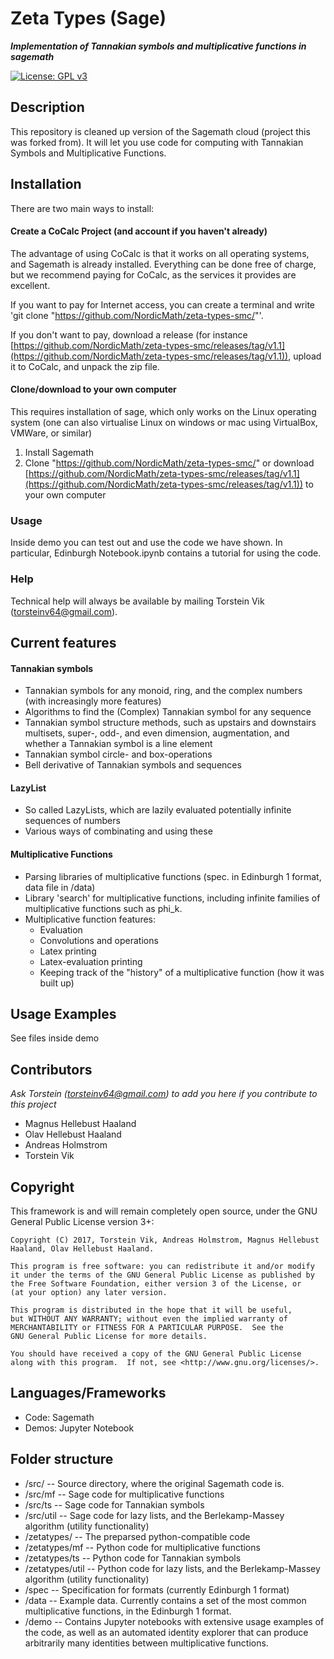 # Zeta Types (Sage)
***Implementation of Tannakian symbols and multiplicative functions in sagemath*** <p>
[![License: GPL v3](https://img.shields.io/badge/License-GPL%20v3-blue.svg)](https://www.gnu.org/licenses/gpl-3.0)

## Description
This repository is cleaned up version of the Sagemath cloud (project this was forked from). It will let you use code for computing with Tannakian Symbols and Multiplicative Functions.

## Installation
There are two main ways to install:

#### Create a CoCalc Project (and account if you haven't already)
The advantage of using CoCalc is that it works on all operating systems, and Sagemath is already installed. Everything can be done free of charge, but we recommend paying for CoCalc, as the services it provides are excellent.



If you want to pay for Internet access, you can create a terminal and write 'git clone "https://github.com/NordicMath/zeta-types-smc/"'.


If you don't want to pay, download a release (for instance [https://github.com/NordicMath/zeta-types-smc/releases/tag/v1.1](https://github.com/NordicMath/zeta-types-smc/releases/tag/v1.1)), upload it to CoCalc, and unpack the zip file.

#### Clone/download to your own computer
This requires installation of sage, which only works on the Linux operating system (one can also virtualise Linux on windows or mac using VirtualBox, VMWare, or similar)

1. Install Sagemath
2. Clone "https://github.com/NordicMath/zeta-types-smc/" or download [https://github.com/NordicMath/zeta-types-smc/releases/tag/v1.1](https://github.com/NordicMath/zeta-types-smc/releases/tag/v1.1)) to your own computer 

### Usage

Inside demo you can test out and use the code we have shown. In particular, Edinburgh Notebook.ipynb contains a tutorial for using the code.

### Help

Technical help will always be available by mailing Torstein Vik  ([torsteinv64@gmail.com](mailto:torsteinv64@gmail.com)).

## Current features

#### Tannakian symbols
* Tannakian symbols for any monoid, ring, and the complex numbers (with increasingly more features)
* Algorithms to find the (Complex) Tannakian symbol for any sequence 
* Tannakian symbol structure methods, such as upstairs and downstairs multisets, super-, odd-, and even dimension, augmentation, and whether a Tannakian symbol is a line element
* Tannakian symbol circle- and box-operations 
* Bell derivative of Tannakian symbols and sequences

#### LazyList
* So called LazyLists, which are lazily evaluated potentially infinite sequences of numbers
* Various ways of combinating and using these

#### Multiplicative Functions
* Parsing libraries of multiplicative functions (spec. in Edinburgh 1 format, data file in /data)
* Library 'search' for multiplicative functions, including infinite families of multiplicative functions such as phi_k.
* Multiplicative function features:
    * Evaluation
    * Convolutions and operations
    * Latex printing
    * Latex-evaluation printing
    * Keeping track of the "history" of a multiplicative function (how it was built up)

## Usage Examples

See files inside demo

## Contributors

_Ask Torstein ([torsteinv64@gmail.com](mailto:torsteinv64@gmail.com)) to add you here if you contribute to this project_
* Magnus Hellebust Haaland
* Olav Hellebust Haaland
* Andreas Holmstrom
* Torstein Vik

## Copyright


This framework is and will remain completely open source, under the GNU General Public License version 3+:

    Copyright (C) 2017, Torstein Vik, Andreas Holmstrom, Magnus Hellebust Haaland, Olav Hellebust Haaland.

    This program is free software: you can redistribute it and/or modify
    it under the terms of the GNU General Public License as published by
    the Free Software Foundation, either version 3 of the License, or
    (at your option) any later version.

    This program is distributed in the hope that it will be useful,
    but WITHOUT ANY WARRANTY; without even the implied warranty of
    MERCHANTABILITY or FITNESS FOR A PARTICULAR PURPOSE.  See the
    GNU General Public License for more details.

    You should have received a copy of the GNU General Public License
    along with this program.  If not, see <http://www.gnu.org/licenses/>.
    

## Languages/Frameworks

* Code: Sagemath
* Demos: Jupyter Notebook

## Folder structure

* /src/ -- Source directory, where the original Sagemath code is.
* /src/mf -- Sage code for multiplicative functions
* /src/ts -- Sage code for Tannakian symbols
* /src/util -- Sage code for lazy lists, and the Berlekamp-Massey algorithm (utility functionality) 
* /zetatypes/ -- The preparsed python-compatible code
* /zetatypes/mf -- Python code for multiplicative functions
* /zetatypes/ts -- Python code for Tannakian symbols
* /zetatypes/util -- Python code for lazy lists, and the Berlekamp-Massey algorithm (utility functionality) 
* /spec -- Specification for formats (currently Edinburgh 1 format)
* /data -- Example data. Currently contains a set of the most common multiplicative functions, in the Edinburgh 1 format.
* /demo -- Contains Jupyter notebooks with extensive usage examples of the code, as well as an automated identity explorer that can produce arbitrarily many identities between multiplicative functions.
